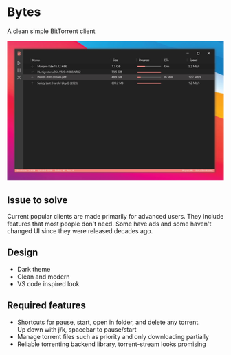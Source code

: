 # Bytes
A clean simple BitTorrent client

![](screenshot.jpg)

## Issue to solve
Current popular clients are made primarily for advanced users.
They include features that most people don't need.
Some have ads and some haven't changed UI since they were released decades ago.

## Design
- Dark theme
- Clean and modern
- VS code inspired look

## Required features
- Shortcuts for pause, start, open in folder, and delete any torrent.  
  Up down with j/k, spacebar to pause/start
- Manage torrent files such as priority and only downloading partially
- Reliable torrenting backend library, torrent-stream looks promising

